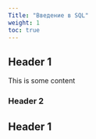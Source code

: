 ```yaml
---
Title: "Введение в SQL"
weight: 1
toc: true
---
```


## Header 1
This is some content

### Header 2

## Header 1
